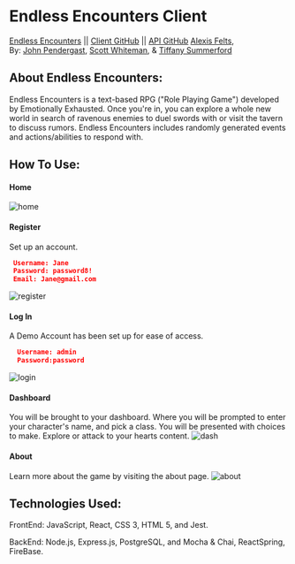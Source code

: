 # Endless Encounters Client  
[Endless Encounters](https://endless-encounters-chi.vercel.app/ "Endless Encounters") ||
[Client GitHub](https://github.com/EndlessEncounters/client "Client GitHub") ||
[API GitHub](https://github.com/EndlessEncounters/server "API Github")
[Alexis Felts](https://github.com/Nvlt "Alexis Felts"),  
By: [John Pendergast](https://github.com/Jpending "John Pendergast"),
[Scott Whiteman](https://github.com/scottWhiteman "Scott Whiteman"), &
[Tiffany Summerford](https://github.com/breakfastatiffs "Tiffany Summerford")  

## About Endless Encounters:  
Endless Encounters is a text-based RPG ("Role Playing Game") developed by Emotionally Exhausted. Once you're in, you can explore a whole new world in search of ravenous enemies to duel swords with or visit the tavern to discuss rumors. Endless Encounters includes randomly generated events and actions/abilities to respond with.  

## How To Use:

#### Home
 ![home](/screenshots/home.jpg)

#### Register
 Set up an account.
 ```json
  Username: Jane
  Password: password8!
  Email: Jane@gmail.com
 ```
 ![register](/screenshots/reg.jpg)

#### Log In
  A Demo Account has been set up for ease of access.
  ```json
    Username: admin
    Password:password
  ```
  ![login](/screenshots/login.jpg)

#### Dashboard
 You will be brought to your dashboard. Where you will be prompted to enter your character's name, and pick a class. You will be presented with choices to make. Explore or attack to your hearts content.
  ![dash](/screenshots/dash.jpg)

#### About
 Learn more about the game by visiting the about page.
 ![about](/screenshots/about.jpg)

## Technologies Used:  
FrontEnd: JavaScript, React, CSS 3, HTML 5, and Jest.  

BackEnd: Node.js, Express.js, PostgreSQL, and Mocha & Chai, ReactSpring, FireBase.
